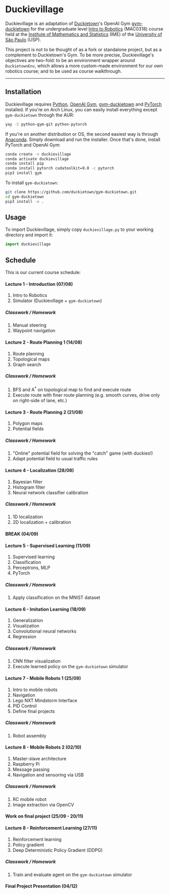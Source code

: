 # Duckievillage

Duckievillage is an adaptation of [Duckietown](https://duckietown.org)'s OpenAI Gym
[gym-duckietown](https://github.com/duckietown/gym-duckietown) for the undergraduate level [Intro
to Robotics](https://uspdigital.usp.br/jupiterweb/obterDisciplina?sgldis=MAC0318&nomdis=) (MAC0318)
course held at the [Institute of Mathematics and Statistics](http://www.ime.usp.br/) (IME) of the
[University of São Paulo](https://www5.usp.br/#english) (USP).

This project is not to be thought of as a fork or standalone project, but as a complement to
Duckietown's Gym. To be more precise, Duckievillage's objectives are two-fold: to be an environment
wrapper around `DuckietownEnv`, which allows a more custom-made environment for our own robotics
course; and to be used as course walkthrough.

---

## Installation

Duckievillage requires [Python](https://www.python.org/), [OpenAI Gym](https://gym.openai.com/),
[gym-duckietown](https://github.com/duckietown/gym-duckietown) and [PyTorch](https://pytorch.org/)
installed. If you're on Arch Linux, you can easily install everything except `gym-duckietown`
through the AUR:

```bash
yay -S python-gym-git python-pytorch
```

If you're on another distribution or OS, the second easiest way is through
[Anaconda](https://www.anaconda.com/). Simply download and run the installer. Once that's done,
install PyTorch and OpenAI Gym:

```bash
conda create -n duckievillage
conda activate duckievillage
conda install pip
conda install pytorch cudatoolkit=9.0 -c pytorch
pip3 install gym
```

To install `gym-duckietown`:

```bash
git clone https://github.com/duckietown/gym-duckietown.git
cd gym-duckietown
pip3 install -e .
```

## Usage

To import Duckievillage, simply copy `duckievillage.py` to your working directory and import it:

```python
import duckievillage
```

## Schedule

This is our current course schedule:

#### Lecture 1 - Introduction (07/08)

1. Intro to Robotics
2. Simulator (Duckievillage + `gym-duckietown`)

##### Classwork / Homework

1. Manual steering
2. Waypoint navigation

#### Lecture 2 - Route Planning 1 (14/08)

1. Route planning
2. Topological maps
3. Graph search

##### Classwork / Homework

1. BFS and A<sup>*</sup> on topological map to find and execute route
2. Execute route with finer route planning (e.g. smooth curves, drive only on right-side of lane,
   etc.)

#### Lecture 3 - Route Planning 2 (21/08)

1. Polygon maps
2. Potential fields

##### Classwork / Homework

1. "Online" potential field for solving the "catch" game (with duckies!)
2. Adapt potential field to usual traffic rules

#### Lecture 4 - Localization (28/08)

1. Bayesian filter
2. Histogram filter
3. Neural network classifier calibration

##### Classwork / Homework

1. 1D localization
2. 2D localization + calibration

#### BREAK (04/09)

#### Lecture 5 - Supervised Learning (11/09)

1. Supervised learning
2. Classification
3. Perceptrons, MLP
4. PyTorch

##### Classwork / Homework

1. Apply classification on the MNIST dataset

#### Lecture 6 - Imitation Learning (18/09)

1. Generalization
2. Visualization
3. Convolutional neural networks
4. Regression

##### Classwork / Homework

1. CNN filter visualization
2. Execute learned policy on the `gym-duckietown` simulator

#### Lecture 7 - Mobile Robots 1 (25/09)

1. Intro to mobile robots
2. Navigation
3. Lego NXT Mindstorm Interface
4. PID Control
5. Define final projects

##### Classwork / Homework

1. Robot assembly

#### Lecture 8 - Mobile Robots 2 (02/10)

1. Master-slave architecture
2. Raspberry Pi
3. Message passing
4. Navigation and sensoring via USB

##### Classwork / Homework

1. RC mobile robot
2. Image extraction via OpenCV

#### Work on final project (25/09 - 20/11)

#### Lecture 8 - Reinforcement Learning (27/11)

1. Reinforcement learning
2. Policy gradient
3. Deep Deterministic Policy Gradient (DDPG)

##### Classwork / Homework

1. Train and evaluate agent on the `gym-duckietown` simulator

#### Final Project Presentation (04/12)
